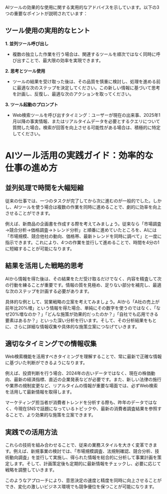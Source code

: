 AIツールの効果的な使用に関する実用的なアドバイスを示しています。以下の3つの重要なポイントが説明されています：

## ツール使用の実用的なヒント

**1. 並列ツール呼び出し**

- 複数の独立した作業を行う場合は、関連するツールを順次ではなく同時に呼び出すことで、最大限の効率を実現できます。

**2. 思考とツール使用**

- ツールの結果を受け取った後は、その品質を慎重に検討し、処理を進める前に最適な次のステップを決定してください。この新しい情報に基づいて思考を計画し、反復し、最適な次のアクションを取ってください。

**3. ツール起動のプロンプト**

- Web検索ツールを呼び出すタイミング：ユーザーが現在の出来事、2025年1月以降の事実情報、またはリアルタイムデータを必要とするクエリについて質問した場合。検索が回答を向上させる可能性がある場合は、積極的に特定してください。

# AIツール活用の実践ガイド：効率的な仕事の進め方

## 並列処理で時間を大幅短縮

従来の仕事では、一つのタスクが完了してから次に進むのが一般的でした。しかし、AIツールを使う場合は複数の作業を同時に進めることで、劇的に効率を向上させることができます。

例えば、新商品の企画書を作成する際を考えてみましょう。従来なら「市場調査→競合分析→価格調査→トレンド分析」と順番に進めていたところを、AIには「市場規模、競合他社の動向、価格帯、最新トレンドを同時に調べて」と一度に指示できます。これにより、4つの作業を並行して進めることで、時間を4分の1に短縮することが可能になります。

## 結果を活用した戦略的思考

AIから情報を得た後は、その結果をただ受け取るだけでなく、内容を精査して次の行動を練ることが重要です。情報の質を見極め、足りない部分を補完し、最適な次のステップを計画する必要があります。

具体的な例として、営業戦略の立案を考えてみましょう。AIから「A社の売上が前年比20%増」という情報を得た場合、単純にその数字を使うのではなく、「なぜ20%増なのか？」「どんな施策が効果的だったのか？」「自社でも応用できる要素はあるか？」といった深い分析を行います。そして、その分析結果をもとに、さらに詳細な情報収集や具体的な施策立案につなげていきます。

## 適切なタイミングでの情報収集

Web検索機能を活用すべきタイミングを理解することで、常に最新で正確な情報に基づいた判断ができるようになります。

例えば、投資判断を行う場合、2024年の古いデータではなく、現在の株価動向、最新の経済指標、直近の企業発表などが必要です。また、新しい法律の施行や業界の規制変更など、リアルタイムの情報が重要な場面では、必ずWeb検索を活用して最新情報を取得します。

マーケティング担当者が消費者トレンドを分析する際も、昨年のデータではなく、今現在SNSで話題になっているトピックや、最新の消費者調査結果を参照することで、より効果的な施策を立案できます。

## 実践での活用方法

これらの技術を組み合わせることで、従来の業務スタイルを大きく変革できます。例えば、新規事業の検討では、「市場規模調査、法規制確認、競合分析、技術動向調査」を並行して実施し、得られた情報を総合的に分析して事業計画を策定します。そして、計画策定後も定期的に最新情報をチェックし、必要に応じて戦略を調整していきます。

このようなアプローチにより、意思決定の速度と精度を同時に向上させることができ、変化の激しいビジネス環境でも競争優位を保つことが可能になります。